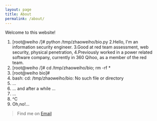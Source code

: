 ```yaml
---
layout: page
title: About
permalink: /about/
---
```


Welcome to this website!
1. [root@weiho /]# python /tmp/zhaoweiho/bio.py 
2.Hello, I'm an information security engineer.
3.Good at red team assessment, web security, physical penetration,
4.Previously worked in a power related software company, currently in 360 Qihoo, as a member of the red team.
5. [root@weiho /]# cd /tmp/zhaoweiho/bio; rm -rf *
6. [root@weiho bio]# 
7. bash: cd: /tmp/zhaoweiho/bio: No such file or directory
8. ...
9. ... and after a while ...
10. ...
11. ^C
12. Oh,no!...


> Find me on [Email](mailto:h4x0er@126.com)
